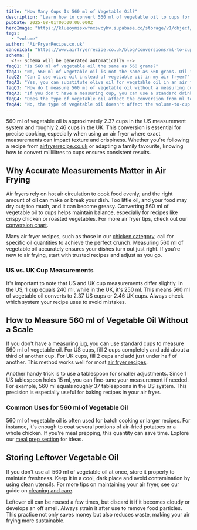 ```yaml
---
title: "How Many Cups Is 560 ml of Vegetable Oil?"
description: "Learn how to convert 560 ml of vegetable oil to cups for perfect baking and frying. Get accurate measurements for air fryer recipes today!"
pubDate: 2025-08-01T00:00:00.000Z
heroImage: "https://klueoymssxwfnxsvcyhv.supabase.co/storage/v1/object/public/Shmucket/how-many-cups-is-560-ml-of-vegetable-oil.webp"
tags:
  - "volume"
author: "AirFryerRecipe.co.uk"
canonical: "https://www.airfryerrecipe.co.uk/blog/conversions/ml-to-cups/how-many-cups-is-560-ml-of-vegetable-oil"
schema: |
  <!-- Schema will be generated automatically -->
faqQ1: "Is 560 ml of vegetable oil the same as 560 grams?"
faqA1: "No, 560 ml of vegetable oil is not the same as 560 grams. Oil is less dense than water, so 560 ml of vegetable oil weighs approximately 515 grams. Always check your recipe's requirements, as some may list oil by weight rather than volume."
faqQ2: "Can I use olive oil instead of vegetable oil in my air fryer?"
faqA2: "Yes, you can substitute olive oil for vegetable oil in an air fryer, but be mindful of the smoke point. Olive oil has a lower smoke point than vegetable oil, so it's best for lower-temperature cooking. For high-heat recipes, stick to vegetable oil for better results."
faqQ3: "How do I measure 560 ml of vegetable oil without a measuring cup?"
faqA3: "If you don't have a measuring cup, you can use a standard drinking glass or mug as a rough guide. A typical UK mug holds about 250 ml, so 560 ml would be just over two mugs. For more accuracy, use tablespoons—560 ml equals about 37 US tablespoons."
faqQ4: "Does the type of vegetable oil affect the conversion from ml to cups?"
faqA4: "No, the type of vegetable oil doesn't affect the volume-to-cup conversion. Whether you're using sunflower, rapeseed, or blended oil, 560 ml will always equal roughly 2.37 US cups or 2.46 UK cups. The difference lies in flavour and smoke point, not measurement."
---
```

<p>560 ml of vegetable oil is approximately 2.37 cups in the US measurement system and roughly 2.46 cups in the UK. This conversion is essential for precise cooking, especially when using an air fryer where exact measurements can impact texture and crispiness. Whether you're following a recipe from <a href=https://www.airfryerrecipe.co.uk>airfryerrecipe.co.uk</a> or adapting a family favourite, knowing how to convert millilitres to cups ensures consistent results.</p>  

<h2>Why Accurate Measurements Matter in Air Frying</h2>  
<p>Air fryers rely on hot air circulation to cook food evenly, and the right amount of oil can make or break your dish. Too little oil, and your food may dry out; too much, and it can become greasy. Converting 560 ml of vegetable oil to cups helps maintain balance, especially for recipes like crispy chicken or roasted vegetables. For more air fryer tips, check out our <a href=https://www.airfryerrecipe.co.uk/air-fryer-conversion-chart>conversion chart</a>.</p>  

<p>Many air fryer recipes, such as those in our <a href=https://www.airfryerrecipe.co.uk/recipe-category/chicken>chicken category</a>, call for specific oil quantities to achieve the perfect crunch. Measuring 560 ml of vegetable oil accurately ensures your dishes turn out just right. If you're new to air frying, start with trusted recipes and adjust as you go.</p>  

<h3>US vs. UK Cup Measurements</h3>  
<p>It's important to note that US and UK cup measurements differ slightly. In the US, 1 cup equals 240 ml, while in the UK, it's 250 ml. This means 560 ml of vegetable oil converts to 2.37 US cups or 2.46 UK cups. Always check which system your recipe uses to avoid mistakes.</p>  

<h2>How to Measure 560 ml of Vegetable Oil Without a Scale</h2>  
<p>If you don't have a measuring jug, you can use standard cups to measure 560 ml of vegetable oil. For US cups, fill 2 cups completely and add about a third of another cup. For UK cups, fill 2 cups and add just under half of another. This method works well for most <a href=https://www.airfryerrecipe.co.uk/recipes>air fryer recipes</a>.</p>  

<p>Another handy trick is to use a tablespoon for smaller adjustments. Since 1 US tablespoon holds 15 ml, you can fine-tune your measurement if needed. For example, 560 ml equals roughly 37 tablespoons in the US system. This precision is especially useful for baking recipes in your air fryer.</p>  

<h3>Common Uses for 560 ml of Vegetable Oil</h3>  
<p>560 ml of vegetable oil is often used for batch cooking or larger recipes. For instance, it's enough to coat several portions of air-fried potatoes or a whole chicken. If you're meal prepping, this quantity can save time. Explore our <a href=https://www.airfryerrecipe.co.uk/recipe-category/meal-prep>meal prep section</a> for ideas.</p>  

<h2>Storing Leftover Vegetable Oil</h2>  
<p>If you don't use all 560 ml of vegetable oil at once, store it properly to maintain freshness. Keep it in a cool, dark place and avoid contamination by using clean utensils. For more tips on maintaining your air fryer, see our guide on <a href=https://www.airfryerrecipe.co.uk/air-fryer-cleaner>cleaning and care</a>.</p>  

<p>Leftover oil can be reused a few times, but discard it if it becomes cloudy or develops an off smell. Always strain it after use to remove food particles. This practice not only saves money but also reduces waste, making your air frying more sustainable.</p>
